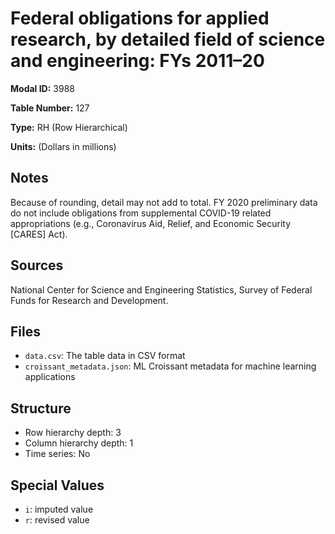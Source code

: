 # Federal obligations for applied research, by detailed field of science and engineering: FYs 2011&#8211;20

**Modal ID:** 3988

**Table Number:** 127

**Type:** RH (Row Hierarchical)

**Units:** (Dollars in millions)

## Notes

Because of rounding, detail may not add to total. FY 2020 preliminary data do not include obligations from supplemental COVID-19 related appropriations (e.g., Coronavirus Aid, Relief, and Economic Security [CARES] Act).

## Sources

National Center for Science and Engineering Statistics, Survey of Federal Funds for Research and Development.

## Files

- `data.csv`: The table data in CSV format
- `croissant_metadata.json`: ML Croissant metadata for machine learning applications

## Structure

- Row hierarchy depth: 3
- Column hierarchy depth: 1
- Time series: No

## Special Values

- `i`: imputed value
- `r`: revised value
